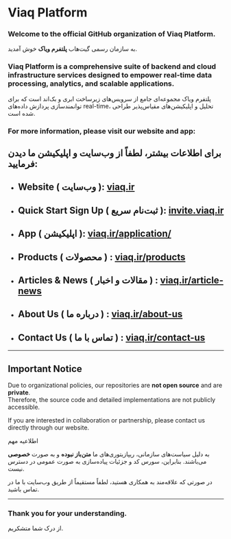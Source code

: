 # Viaq Platform

### Welcome to the official GitHub organization of **Viaq Platform**.

به سازمان رسمی گیت‌هاب **پلتفرم ویاک** خوش آمدید.

### Viaq Platform is a comprehensive suite of backend and cloud infrastructure services designed to empower real-time data processing, analytics, and scalable applications.

پلتفرم ویاک مجموعه‌ای جامع از سرویس‌های زیرساخت ابری و بک‌اند است که برای توانمندسازی پردازش داده‌های real-time، تحلیل و اپلیکیشن‌های مقیاس‌پذیر طراحی شده است.

### For more information, please visit our website and app:

برای اطلاعات بیشتر، لطفاً از وب‌سایت و اپلیکیشن ما دیدن فرمایید:
  ------------
- Website ( وب‌سایت ): [viaq.ir](https://viaq.ir/)
  ------------
- Quick Start Sign Up ( ثبت‌نام سریع ): [invite.viaq.ir](https://invite.viaq.ir/)
  ------------
- App ( اپلیکیشن ): [viaq.ir/application/](https://viaq.ir/application/)
  ------------
- Products ( محصولات ) : [viaq.ir/products](https://viaq.ir/products/)
  ------------
- Articles & News ( مقالات و اخبار ) : [viaq.ir/article-news](https://viaq.ir/article-news/)
  ------------
- About Us ( درباره ما ) : [viaq.ir/about-us](https://viaq.ir/about-us/)
  ------------
- Contact Us ( تماس با ما ) : [viaq.ir/contact-us](https://viaq.ir/contact-us/)
  ------------


---

## Important Notice

Due to organizational policies, our repositories are **not open source** and are **private**.  
Therefore, the source code and detailed implementations are not publicly accessible.

If you are interested in collaboration or partnership, please contact us directly through our website.

اطلاعیه مهم

به دلیل سیاست‌های سازمانی، ریپازیتوری‌های ما **متن‌باز نبوده** و به صورت **خصوصی** می‌باشند.
بنابراین، سورس کد و جزئیات پیاده‌سازی به صورت عمومی در دسترس نیست.

در صورتی که علاقه‌مند به همکاری هستید، لطفاً مستقیماً از طریق وب‌سایت با ما در تماس باشید.

---

### Thank you for your understanding.

از درک شما متشکریم.
